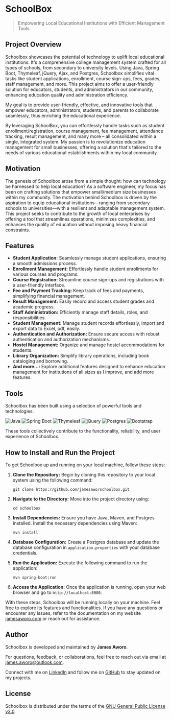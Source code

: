 
# SchoolBox

> Empowering Local Educational Institutions with Efficient Management Tools


## Project Overview
Schoolbox showcases the potential of technology to uplift local educational institutions. It's a comprehensive college management system crafted for all types of schools, from secondary to university levels. Using Java, Spring Boot, Thymeleaf, jQuery, Ajax, and Postgres, Schoolbox simplifies vital tasks like student applications, enrollment, course sign-ups, fees, grades, staff management, and more. This project aims to offer a user-friendly solution for educators, students, and administrators in our community, enhancing education quality and administration efficiency.

My goal is to provide user-friendly, effective, and innovative tools that empower educators, administrators, students, and parents to collaborate seamlessly, thus enriching the educational experience.

By leveraging SchoolBox, you can effortlessly handle tasks such as student enrollment/registration, course management, fee management, attendance tracking, result management, and many more – all consolidated within a single, integrated system. My passion is to revolutionize education management for small businesses, offering a solution that's tailored to the needs of various educational establishments within my local community.


## Motivation
The genesis of Schoolbox arose from a simple thought: how can technology be harnessed to help local education? As a software engineer, my focus has been on crafting solutions that empower small/medium size businesses within my community. The motivation behind Schoolbox is driven by the aspiration to equip educational institutions—ranging from secondary schools to universities—with a resilient and adaptable management system. This project seeks to contribute to the growth of local enterprises by offering a tool that streamlines operations, minimizes complexities, and enhances the quality of education without imposing heavy financial constraints.

## Features

- **Student Application:** Seamlessly manage student applications, ensuring a smooth admissions process.
- **Enrollment Management:** Effortlessly handle student enrollments for various courses and programs.
- **Course Registration:** Streamline course sign-ups and registrations with a user-friendly interface.
- **Fee and Payment Tracking:** Keep track of fees and payments, simplifying financial management.
- **Result Management:** Easily record and access student grades and academic progress.
- **Staff Administration:** Efficiently manage staff details, roles, and responsibilities.
- **Student Management:** Manage student records effortlessly, import and export data to Excel, pdf, easily. 
- **Authentication and Authorization:** Ensure secure access with robust authentication and authorization mechanisms.
- **Hostel Management:** Organize and manage hostel accommodations for students.
- **Library Organization:** Simplify library operations, including book cataloging and borrowing.
- **And more...:** Explore additional features designed to enhance education management for institutions of all sizes as I improve, and add more features.


## Tools

Schoolbox has been built using a selection of powerful tools and technologies:

![Java](https://img.shields.io/badge/Java-%3E%3D%2011-blue) ![Spring Boot](https://img.shields.io/badge/Spring%20Boot-%3E%3D%202.5.0-brightgreen) ![Thymeleaf](https://img.shields.io/badge/Thymeleaf-%3E%3D%203.0.0-yellowgreen) ![jQuery](https://img.shields.io/badge/jQuery-%3E%3D%203.6.0-blue) ![Postgres](https://img.shields.io/badge/Postgres-%3E%3D%2013.0-blue) ![Bootstrap](https://img.shields.io/badge/Bootstrap-%3E%3D%203.5.0-purple)


These tools collectively contribute to the functionality, reliability, and user experience of Schoolbox.


## How to Install and Run the Project

To get Schoolbox up and running on your local machine, follow these steps:

1. **Clone the Repository:** Begin by cloning this repository to your local system using the following command:
   ```
   git clone https://github.com/jamesawo/schoolbox.git
   ```

2. **Navigate to the Directory:** Move into the project directory using:
   ```
   cd schoolbox
   ```

3. **Install Dependencies:** Ensure you have Java, Maven, and Postgres installed. Install the necessary dependencies using Maven:
   ```
   mvn install
   ```

4. **Database Configuration:** Create a Postgres database and update the database configuration in `application.properties` with your database credentials.

5. **Run the Application:** Execute the following command to run the application:
   ```
   mvn spring-boot:run
   ```

6. **Access the Application:** Once the application is running, open your web browser and go to `http://localhost:8080`.

With these steps, Schoolbox will be running locally on your machine. Feel free to explore its features and functionalities. If you have any questions or encounter any issues, refer to the documentation on my website [jamesaworo.com](https://jamesaworo.com) or reach out for assistance.

## Author

Schoolbox is developed and maintained by **James Aworo**.

For questions, feedback, or collaborations, feel free to reach out via email at [james.aworo@outlook.com](mailto:james.aworo@outlook.com).

Connect with me on [LinkedIn](https://www.linkedin.com/#) and follow me on [GitHub](https://github.com/jamesawo) to stay updated on my projects.


## License

Schoolbox is distributed under the terms of the [GNU General Public License v3.0](https://www.gnu.org/licenses/gpl-3.0.en.html).



